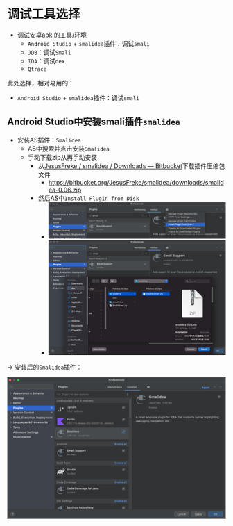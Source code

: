 # 调试工具选择

* 调试安卓apk 的工具/环境
  * `Android Studio` + `smalidea`插件：调试`smali`
  * `JDB`：调试`Smali`
  * `IDA`：调试`dex`
  * `Qtrace`

此处选择，相对易用的：

* `Android Studio` + `smalidea`插件：调试`smali`

## Android Studio中安装smali插件`smalidea`

* 安装AS插件：`Smalidea`
  * AS中搜索并点击安装`Smalidea`
  * 手动下载zip从再手动安装
    * 从[JesusFreke / smalidea / Downloads — Bitbucket](https://bitbucket.org/JesusFreke/smalidea/downloads/)下载插件压缩包文件
      * https://bitbucket.org/JesusFreke/smalidea/downloads/smalidea-0.06.zip
    * 然后AS中`Install Plugin from Disk`
      * ![as_install_plugin_from_disk](../../../assets/img/as_install_plugin_from_disk.png)
      * ![as_install_choose_zip_smalidea](../../../assets/img/as_install_choose_zip_smalidea.png)

-> 安装后的`Smalidea`插件：

![androidstudio_plugin_installed_smalidea](../../../assets/img/androidstudio_plugin_installed_smalidea.png)
